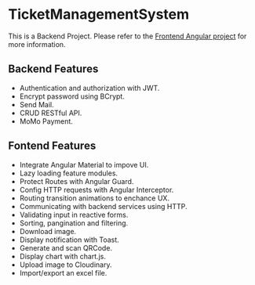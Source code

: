 # TicketManagementSystem

This is a Backend Project. Please refer to the [Frontend Angular project](https://github.com/NguyenTanTu12345/TicketManagementSystem/tree/NTTu_FE) for more information. 

## Backend Features

- Authentication and authorization with JWT.
- Encrypt password using BCrypt.
- Send Mail.
- CRUD RESTful API.
- MoMo Payment.

## Fontend Features

- Integrate Angular Material to impove UI.
- Lazy loading feature modules.
- Protect Routes with Angular Guard.
- Config HTTP requests with Angular Interceptor.
- Routing transition animations to enchance UX.
- Communicating with backend services using HTTP.
- Validating input in reactive forms.
- Sorting, pangination and filtering.
- Download image.
- Display notification with Toast.
- Generate and scan QRCode.
- Display chart with chart.js.
- Upload image to Cloudinary.
- Import/export an excel file.




